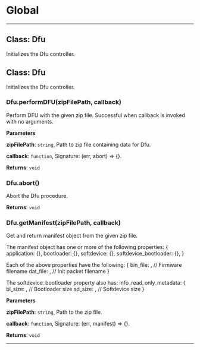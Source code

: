# Global





* * *

## Class: Dfu
Initializes the Dfu controller.


## Class: Dfu
Initializes the Dfu controller.

### Dfu.performDFU(zipFilePath, callback) 

Perform DFU with the given zip file. Successful when callback is invoked with no arguments.

**Parameters**

**zipFilePath**: `string`, Path to zip file containing data for Dfu.

**callback**: `function`, Signature: (err, abort) => {}.

**Returns**: `void`

### Dfu.abort() 

Abort the Dfu procedure.

**Returns**: `void`

### Dfu.getManifest(zipFilePath, callback) 

Get and return manifest object from the given zip file.

The manifest object has one or more of the following properties:
{
  application: {},
  bootloader: {},
  softdevice: {},
  softdevice_bootloader: {},
}

Each of the above properties have the following:
{
  bin_file: <string>, // Firmware filename
  dat_file: <string>, // Init packet filename
}

The softdevice_bootloader property also has:
info_read_only_metadata: {
  bl_size: <integer>, // Bootloader size
  sd_size: <integer>, // Softdevice size
}

**Parameters**

**zipFilePath**: `string`, Path to the zip file.

**callback**: `function`, Signature: (err, manifest) => {}.

**Returns**: `void`



* * *










